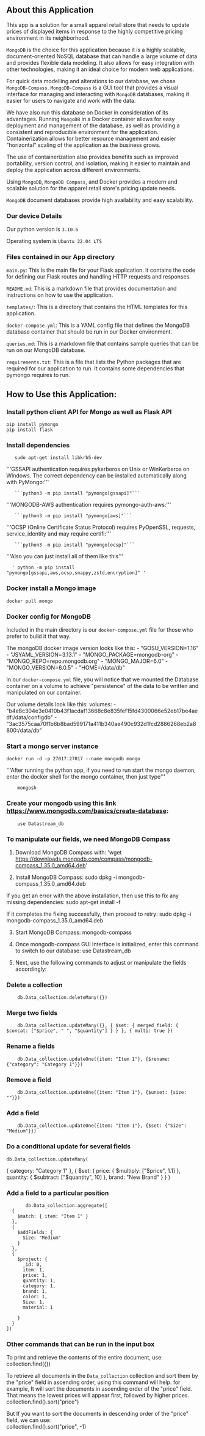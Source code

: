 ## About this Application

This app is a solution for a small apparel retail store that needs to update prices of displayed items in response to the highly competitive pricing environment in its neighborhood.

`MongoDB` is the choice for this application because it is a highly scalable, document-oriented NoSQL database that can handle a large volume of data and provides flexible data modeling. It also allows for easy integration with other technologies, making it an ideal choice for modern web applications.

For quick data modelling and alterations to our database, we chose `MongoDB-Compass`. `MongoDB-Compass` is a GUI tool that provides a visual interface for managing and interacting with `MongoDB` databases, making it easier for users to navigate and work with the data.

We have also run this database on Docker in consideration of its advantages. Running `MongoDB` in a Docker container allows for easy deployment and management of the database, as well as providing a consistent and reproducible environment for the application. Containerization allows for better resource management and easier "horizontal" scaling of the application as the business grows.

The use of containerization also provides benefits such as improved portability, version control, and isolation, making it easier to maintain and deploy the application across different environments. 

Using `MongoDB`, `MongoDB Compass`, and Docker provides a modern and scalable solution for the apparel retail store's pricing update needs.


`MongoDB` document databases provide high availability and easy scalability.

### Our device Details

Our python version is `3.10.6`

Operating system is `Ubuntu 22.04 LTS`

### Files contained in our App directory

`main.py`: This is the main file for your Flask application. It contains the code for defining our Flask routes and handling HTTP requests and responses.

`README.md`: This is a markdown file that provides documentation and instructions on how to use the application.

`templates/`: This is a directory that contains the HTML templates for this application.

`docker-compose.yml`: This is a YAML config file that defines the MongoDB database container that should be run in our Docker environment.

`queries.md`: This is a markdown file that contains sample queries that can be run on our MongoDB database.

`requirements.txt`: This is a file that lists the Python packages that are required for our application to run. It contains some dependencies that pymongo requires to run.
## How to Use this Application:

### Install python client API for Mongo as well as Flask API
	pip install pymongo
	pip install flask

### Install dependencies
       sudo apt-get install libkrb5-dev
       
'''GSSAPI authentication requires pykerberos on Unix or WinKerberos on Windows. The correct dependency can be installed automatically along with PyMongo:'''
       
	   ```python3 -m pip install "pymongo[gssapi]"```
       
'''MONGODB-AWS authentication requires pymongo-auth-aws:'''
       
	   ```python3 -m pip install "pymongo[aws]"```
       
'''OCSP (Online Certificate Status Protocol) requires PyOpenSSL, requests, service_identity and may require certifi:'''       
       
	   ```python3 -m pip install "pymongo[ocsp]"```



'''Also you can just install all of them like this'''
       
	  ' python -m pip install "pymongo[gssapi,aws,ocsp,snappy,zstd,encryption]" '


### Docker install a Mongo image
	docker pull mongo

### Docker config for MongoDB

Included in the main directory is our `docker-compose.yml` file for those who prefer to build it that way.

The mongoDB docker image version looks like this:
      - "GOSU_VERSION=1.16"
      - "JSYAML_VERSION=3.13.1"
      - "MONGO_PACKAGE=mongodb-org"
      - "MONGO_REPO=repo.mongodb.org"
      - "MONGO_MAJOR=6.0"
      - "MONGO_VERSION=6.0.5"
      - "HOME=/data/db"


In our `docker-compose.yml` file, you will notice that we mounted the Database container on a volume to achieve "persistence" of the data to be written and manipulated on our container. 

Our volume details look like this:
	volumes:
		- "b4e8c304e3e0410b43f1acdaf13668c8e835fef15fd4300066e52eb17be4aedf:/data/configdb"
		- "3ac3575caa70f1b6b8bad599171a411b340ae490c932d1fcd2886268eb2a8800:/data/db"

### Start a mongo server instance
	docker run -d -p 27017:27017 --name mongodb mongo


'''After running the python app, if you need to run start the mongo daemon, 
enter the docker shell for the mongo container, then just type'''

        mongosh

### Create your mongodb using this link  https://www.mongodb.com/basics/create-database:

        use Datastream_db
        
### To manipulate our fields, we need MongoDB Compass

1. Download MongoDB Compass with: 
'wget https://downloads.mongodb.com/compass/mongodb-compass_1.35.0_amd64.deb'


2. Install MongoDB Compass:
	sudo dpkg -i mongodb-compass_1.35.0_amd64.deb
	
If you get an error with the above installation, then use this to fix any missing dependencies:
	sudo apt-get install -f
	
If it completes the fixing successfully, then proceed to retry: 
	sudo dpkg -i mongodb-compass_1.35.0_amd64.deb


3. Start MongoDB Compass:
	mongodb-compass


4. Once mongodb-compass GUI Interface is initialized, enter this command to switch to our database:
	use Datastream_db

5. Next, use the following commands to adjust or manipulate the fields accordingly:

### Delete a collection
        db.Data_collection.deleteMany({})
	
### Merge two fields
        db.Data_collection.updateMany({}, { $set: { merged_field: { $concat: ["$price", " ", "$quantity"] } } }, { multi: true })
### Rename a fields       
        db.Data_collection.updateOne({item: "Item 1"}, {$rename: {"category": "Category 1"}})
### Remove a field       
        db.Data_collection.updateOne({item: "Item 1"}, {$unset: {size: ""}})
### Add a field        
        db.Data_collection.updateOne({item: "Item 1"}, {$set: {"Size": "Medium"}})
        
### Do a conditional update for several fields
	db.Data_collection.updateMany(
  { category: "Category 1" },
  {
    $set: {
      price: { $multiply: ["$price", 1.1] },
      quantity: { $subtract: ["$quantity", 10] },
      brand: "New Brand"
    }
  }
)

     
### Add a field to a particular position
	       db.Data_collection.aggregate([
	  {
	    $match: { item: "Item 1" }
	  },
	  {
	    $addFields: {
	      Size: "Medium"
	    }
	  },
	  {
	    $project: {
	      _id: 0,
	      item: 1,
	      price: 1,
	      quantity: 1,
	      category: 1,
	      brand: 1,
	      color: 1,
	      Size: 1,
	      material: 1
	      
	    }
	  }
	])



### Other commands that can be run in the input box

To print and retrieve the contents of the entire document, use:
		collection.find({})

To retrieve all documents in the `Data_collection` collection and sort them by the "price" field in ascending order, using this command will help. for example, It will sort the documents in ascending order of the "price" field. That means the lowest prices will appear first, followed by higher prices.         
		collection.find().sort("price") 

But If you want to sort the documents in descending order of the "price" field, we can use:		
		collection.find().sort("price", -1)